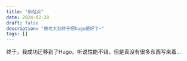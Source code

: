 ```yaml
---
title: "新站点"
date: 2024-02-28
draft: false
description: "费老大劲终于把hugo搭好了~"
tags: []
---
```

终于，我成功迁移到了Hugo。听说性能不错，但是真没有很多东西写来着...